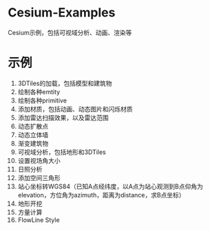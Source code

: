 # Cesium-Examples
Cesium示例，包括可视域分析、动画、渲染等

# 示例
1. 3DTiles的加载，包括模型和建筑物
2. 绘制各种emtity
3. 绘制各种primitive
4. 添加材质，包括动画、动态图片和闪烁材质
5. 添加雷达扫描效果，以及雷达范围
6. 动态扩散点
7. 动态立体墙
8. 渐变建筑物
9. 可视域分析，包括地形和3DTiles
10. 设置视场角大小
11. 日照分析
12. 添加空间三角形
13. 站心坐标转WGS84（已知A点经纬度，以A点为站心观测到B点仰角为elevation，方位角为azimuth，距离为distance，求B点坐标）
14. 地形开挖
15. 方量计算
16. FlowLine Style
